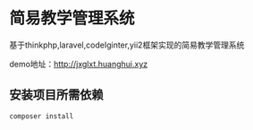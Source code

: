 # 简易教学管理系统
基于thinkphp,laravel,codeIginter,yii2框架实现的简易教学管理系统

demo地址：http://jxglxt.huanghui.xyz

## 安装项目所需依赖

~~~
composer install
~~~

